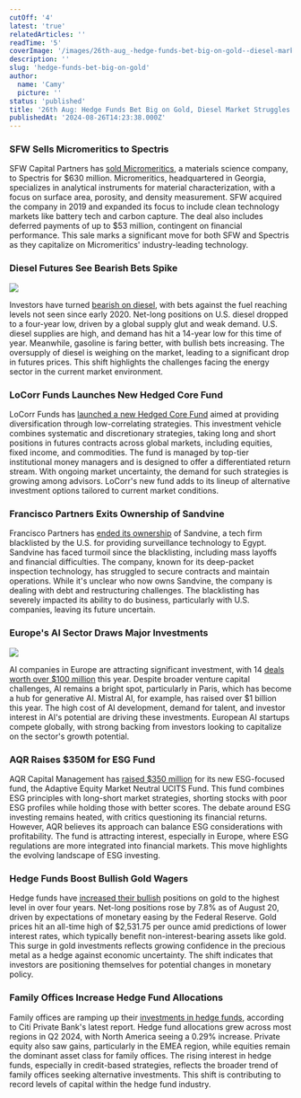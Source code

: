 ```yaml
---
cutOff: '4'
latest: 'true'
relatedArticles: ''
readTime: '5'
coverImage: '/images/26th-aug_-hedge-funds-bet-big-on-gold--diesel-market-struggles-b-U3Nj.webp'
description: ''
slug: 'hedge-funds-bet-big-on-gold'
author:
  name: 'Camy'
  picture: ''
status: 'published'
title: '26th Aug: Hedge Funds Bet Big on Gold, Diesel Market Struggles'
publishedAt: '2024-08-26T14:23:38.000Z'
---
```


### SFW Sells Micromeritics to Spectris

SFW Capital Partners has [sold Micromeritics](https://www.privateequitywire.co.uk/sfw-capital-partners-sells-micromeritics-to-spectris-for-630m/), a materials science company, to Spectris for $630 million. Micromeritics, headquartered in Georgia, specializes in analytical instruments for material characterization, with a focus on surface area, porosity, and density measurement. SFW acquired the company in 2019 and expanded its focus to include clean technology markets like battery tech and carbon capture. The deal also includes deferred payments of up to $53 million, contingent on financial performance. This sale marks a significant move for both SFW and Spectris as they capitalize on Micromeritics' industry-leading technology.

### Diesel Futures See Bearish Bets Spike

![](/images/26th-aug_-hedge-funds-bet-big-on-gold--diesel-market-struggles-a-g5OD.webp)

Investors have turned [bearish on diesel](https://www.bnnbloomberg.ca/investing/2024/08/23/hedge-funds-dump-diesel-as-supply-glut-tanks-futures-market/), with bets against the fuel reaching levels not seen since early 2020. Net-long positions on U.S. diesel dropped to a four-year low, driven by a global supply glut and weak demand. U.S. diesel supplies are high, and demand has hit a 14-year low for this time of year. Meanwhile, gasoline is faring better, with bullish bets increasing. The oversupply of diesel is weighing on the market, leading to a significant drop in futures prices. This shift highlights the challenges facing the energy sector in the current market environment.

### LoCorr Funds Launches New Hedged Core Fund

LoCorr Funds has [launched a new Hedged Core Fund](https://www.hedgeweek.com/locorr-funds-launches-hedged-core-40-act-fund/) aimed at providing diversification through low-correlating strategies. This investment vehicle combines systematic and discretionary strategies, taking long and short positions in futures contracts across global markets, including equities, fixed income, and commodities. The fund is managed by top-tier institutional money managers and is designed to offer a differentiated return stream. With ongoing market uncertainty, the demand for such strategies is growing among advisors. LoCorr's new fund adds to its lineup of alternative investment options tailored to current market conditions.

### Francisco Partners Exits Ownership of Sandvine

Francisco Partners has [ended its ownership](https://www.bnnbloomberg.ca/business/company-news/2024/08/23/francisco-partners-ends-ownership-of-crisis-plagued-sandvine/#:~:text=\(Bloomberg\)%20%2D%2D%20US%20private%20equity,mass%20surveillance%20and%20censorship%20technology.) of Sandvine, a tech firm blacklisted by the U.S. for providing surveillance technology to Egypt. Sandvine has faced turmoil since the blacklisting, including mass layoffs and financial difficulties. The company, known for its deep-packet inspection technology, has struggled to secure contracts and maintain operations. While it's unclear who now owns Sandvine, the company is dealing with debt and restructuring challenges. The blacklisting has severely impacted its ability to do business, particularly with U.S. companies, leaving its future uncertain.

### Europe's AI Sector Draws Major Investments

![](/images/26th-aug_-hedge-funds-bet-big-on-gold--diesel-market-struggles-b-c4NT.webp)

AI companies in Europe are attracting significant investment, with 14 [deals worth over $100 million](https://techcrunch.com/2024/08/24/the-top-ai-deals-in-europe-this-year/) this year. Despite broader venture capital challenges, AI remains a bright spot, particularly in Paris, which has become a hub for generative AI. Mistral AI, for example, has raised over $1 billion this year. The high cost of AI development, demand for talent, and investor interest in AI's potential are driving these investments. European AI startups compete globally, with strong backing from investors looking to capitalize on the sector's growth potential.

### AQR Raises $350M for ESG Fund

AQR Capital Management has [raised $350 million](https://www.hedgeweek.com/aqr-secures-350m-for-long-short-esg-fund/) for its new ESG-focused fund, the Adaptive Equity Market Neutral UCITS Fund. This fund combines ESG principles with long-short market strategies, shorting stocks with poor ESG profiles while holding those with better scores. The debate around ESG investing remains heated, with critics questioning its financial returns. However, AQR believes its approach can balance ESG considerations with profitability. The fund is attracting interest, especially in Europe, where ESG regulations are more integrated into financial markets. This move highlights the evolving landscape of ESG investing.

### Hedge Funds Boost Bullish Gold Wagers

Hedge funds have [increased their bullish](https://www.bnnbloomberg.ca/investing/2024/08/23/hedge-funds-boost-bullish-wagers-on-gold-to-four-year-high/) positions on gold to the highest level in over four years. Net-long positions rose by 7.8% as of August 20, driven by expectations of monetary easing by the Federal Reserve. Gold prices hit an all-time high of $2,531.75 per ounce amid predictions of lower interest rates, which typically benefit non-interest-bearing assets like gold. This surge in gold investments reflects growing confidence in the precious metal as a hedge against economic uncertainty. The shift indicates that investors are positioning themselves for potential changes in monetary policy.

### Family Offices Increase Hedge Fund Allocations

Family offices are ramping up their [investments in hedge funds](https://www.hedgeweek.com/family-offices-up-hedge-fund-investments/#:~:text=Family%20offices%20are%20ramping%20up,within%20the%20hedge%20fund%20industry.), according to Citi Private Bank's latest report. Hedge fund allocations grew across most regions in Q2 2024, with North America seeing a 0.29% increase. Private equity also saw gains, particularly in the EMEA region, while equities remain the dominant asset class for family offices. The rising interest in hedge funds, especially in credit-based strategies, reflects the broader trend of family offices seeking alternative investments. This shift is contributing to record levels of capital within the hedge fund industry.